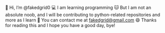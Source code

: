 👋 Hi, I’m @fakedgrid0
💻 I am learning programming
🐱 But I am not an absolute noob, and I will be contributing to python-related repositories and more as I learn
📧 You can contact me at fakedgrid@gmail.com
😄 Thanks for reading this and I hope you have a good day, bye! 

<!---
fakedgrid0/fakedgrid0 is a ✨ special ✨ repository because its `README.md` (this file) appears on your GitHub profile.
You can click the Preview link to take a look at your changes.
--->
